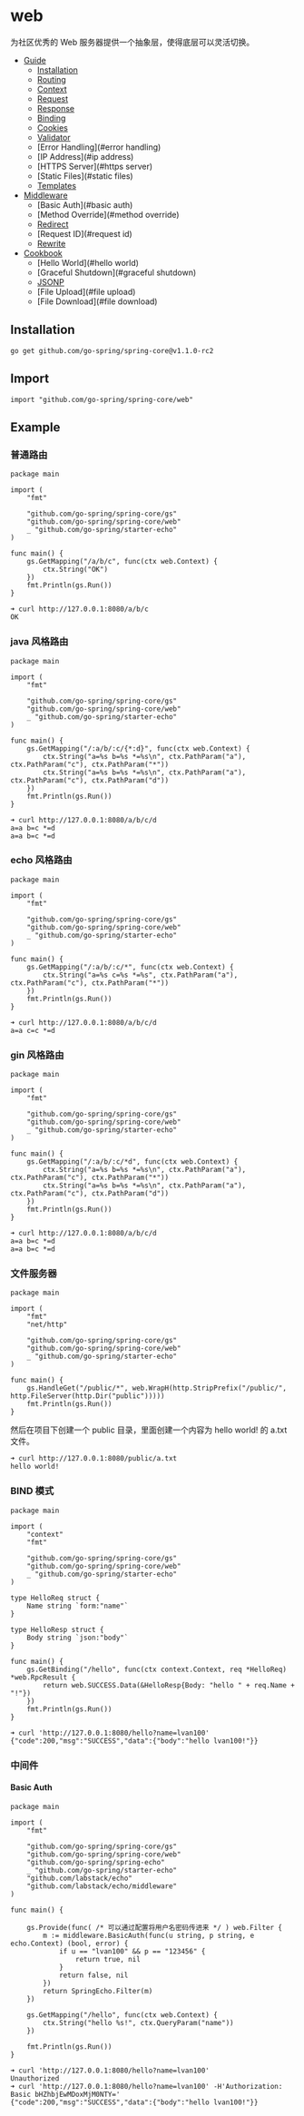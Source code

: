 # web

为社区优秀的 Web 服务器提供一个抽象层，使得底层可以灵活切换。

- [Guide](#guide)
    - [Installation](#installation)
    - [Routing](#routing)
    - [Context](#context)
    - [Request](#request)
    - [Response](#response)
    - [Binding](#binding)
    - [Cookies](#cookies)
    - [Validator](#validator)
    - [Error Handling](#error handling)
    - [IP Address](#ip address)
    - [HTTPS Server](#https server)
    - [Static Files](#static files)
    - [Templates](#templates)
- [Middleware](#middleware)
    - [Basic Auth](#basic auth)
    - [Method Override](#method override)
    - [Redirect](#redirect)
    - [Request ID](#request id)
    - [Rewrite](#rewrite)
- [Cookbook](#cookbook)
    - [Hello World](#hello world)
    - [Graceful Shutdown](#graceful shutdown)
    - [JSONP](#jsonp)
    - [File Upload](#file upload)
    - [File Download](#file download)

## Installation

```
go get github.com/go-spring/spring-core@v1.1.0-rc2 
```

## Import

```
import "github.com/go-spring/spring-core/web"
```

## Example

### 普通路由

```
package main

import (
	"fmt"

	"github.com/go-spring/spring-core/gs"
	"github.com/go-spring/spring-core/web"
	_ "github.com/go-spring/starter-echo"
)

func main() {
	gs.GetMapping("/a/b/c", func(ctx web.Context) {
		ctx.String("OK")
	})
	fmt.Println(gs.Run())
}
```

```
➜ curl http://127.0.0.1:8080/a/b/c
OK
```

### java 风格路由

```
package main

import (
	"fmt"

	"github.com/go-spring/spring-core/gs"
	"github.com/go-spring/spring-core/web"
	_ "github.com/go-spring/starter-echo"
)

func main() {
	gs.GetMapping("/:a/b/:c/{*:d}", func(ctx web.Context) {
		ctx.String("a=%s b=%s *=%s\n", ctx.PathParam("a"), ctx.PathParam("c"), ctx.PathParam("*"))
		ctx.String("a=%s b=%s *=%s\n", ctx.PathParam("a"), ctx.PathParam("c"), ctx.PathParam("d"))
	})
	fmt.Println(gs.Run())
}
```

```
➜ curl http://127.0.0.1:8080/a/b/c/d
a=a b=c *=d
a=a b=c *=d
```

### echo 风格路由

```
package main

import (
	"fmt"

	"github.com/go-spring/spring-core/gs"
	"github.com/go-spring/spring-core/web"
	_ "github.com/go-spring/starter-echo"
)

func main() {
	gs.GetMapping("/:a/b/:c/*", func(ctx web.Context) {
		ctx.String("a=%s c=%s *=%s", ctx.PathParam("a"), ctx.PathParam("c"), ctx.PathParam("*"))
	})
	fmt.Println(gs.Run())
}
```

```
➜ curl http://127.0.0.1:8080/a/b/c/d
a=a c=c *=d
```

### gin 风格路由

```
package main

import (
	"fmt"

	"github.com/go-spring/spring-core/gs"
	"github.com/go-spring/spring-core/web"
	_ "github.com/go-spring/starter-echo"
)

func main() {
	gs.GetMapping("/:a/b/:c/*d", func(ctx web.Context) {
		ctx.String("a=%s b=%s *=%s\n", ctx.PathParam("a"), ctx.PathParam("c"), ctx.PathParam("*"))
		ctx.String("a=%s b=%s *=%s\n", ctx.PathParam("a"), ctx.PathParam("c"), ctx.PathParam("d"))
	})
	fmt.Println(gs.Run())
}
```

```
➜ curl http://127.0.0.1:8080/a/b/c/d
a=a b=c *=d
a=a b=c *=d
```

### 文件服务器

```
package main

import (
	"fmt"
	"net/http"

	"github.com/go-spring/spring-core/gs"
	"github.com/go-spring/spring-core/web"
	_ "github.com/go-spring/starter-echo"
)

func main() {
	gs.HandleGet("/public/*", web.WrapH(http.StripPrefix("/public/", http.FileServer(http.Dir("public")))))
	fmt.Println(gs.Run())
}
```

然后在项目下创建一个 public 目录，里面创建一个内容为 hello world! 的 a.txt 文件。

```
➜ curl http://127.0.0.1:8080/public/a.txt
hello world!
```

### BIND 模式

```
package main

import (
	"context"
	"fmt"

	"github.com/go-spring/spring-core/gs"
	"github.com/go-spring/spring-core/web"
	_ "github.com/go-spring/starter-echo"
)

type HelloReq struct {
	Name string `form:"name"`
}

type HelloResp struct {
	Body string `json:"body"`
}

func main() {
	gs.GetBinding("/hello", func(ctx context.Context, req *HelloReq) *web.RpcResult {
		return web.SUCCESS.Data(&HelloResp{Body: "hello " + req.Name + "!"})
	})
	fmt.Println(gs.Run())
}
```

```
➜ curl 'http://127.0.0.1:8080/hello?name=lvan100' 
{"code":200,"msg":"SUCCESS","data":{"body":"hello lvan100!"}}
```

### 中间件

#### Basic Auth

```
package main

import (
	"fmt"

	"github.com/go-spring/spring-core/gs"
	"github.com/go-spring/spring-core/web"
	"github.com/go-spring/spring-echo"
	_ "github.com/go-spring/starter-echo"
	"github.com/labstack/echo"
	"github.com/labstack/echo/middleware"
)

func main() {

	gs.Provide(func( /* 可以通过配置将用户名密码传进来 */ ) web.Filter {
		m := middleware.BasicAuth(func(u string, p string, e echo.Context) (bool, error) {
			if u == "lvan100" && p == "123456" {
				return true, nil
			}
			return false, nil
		})
		return SpringEcho.Filter(m)
	})

	gs.GetMapping("/hello", func(ctx web.Context) {
		ctx.String("hello %s!", ctx.QueryParam("name"))
	})

	fmt.Println(gs.Run())
}
```

```
➜ curl 'http://127.0.0.1:8080/hello?name=lvan100'
Unauthorized
➜ curl 'http://127.0.0.1:8080/hello?name=lvan100' -H'Authorization: Basic bHZhbjEwMDoxMjM0NTY='
{"code":200,"msg":"SUCCESS","data":{"body":"hello lvan100!"}}
```